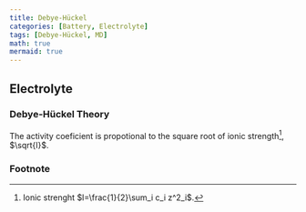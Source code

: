 ```yaml
---
title: Debye-Hückel
categories: [Battery, Electrolyte]
tags: [Debye-Hückel, MD]
math: true
mermaid: true
---
```


## Electrolyte

### Debye-Hückel Theory

The activity coeficient is propotional to the square root of ionic strength[^ionic-strength], $\sqrt{I}$.

### Footnote
[^ionic-strength]: Ionic strenght $I=\frac{1}{2}\sum_i c_i z^2_i$.
